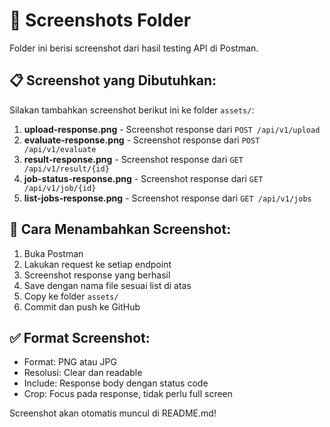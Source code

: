 # 📸 Screenshots Folder

Folder ini berisi screenshot dari hasil testing API di Postman.

## 📋 Screenshot yang Dibutuhkan:

Silakan tambahkan screenshot berikut ini ke folder `assets/`:

1. **upload-response.png** - Screenshot response dari `POST /api/v1/upload`
2. **evaluate-response.png** - Screenshot response dari `POST /api/v1/evaluate`
3. **result-response.png** - Screenshot response dari `GET /api/v1/result/{id}`
4. **job-status-response.png** - Screenshot response dari `GET /api/v1/job/{id}`
5. **list-jobs-response.png** - Screenshot response dari `GET /api/v1/jobs`

## 🎯 Cara Menambahkan Screenshot:

1. Buka Postman
2. Lakukan request ke setiap endpoint
3. Screenshot response yang berhasil
4. Save dengan nama file sesuai list di atas
5. Copy ke folder `assets/`
6. Commit dan push ke GitHub

## ✅ Format Screenshot:

- Format: PNG atau JPG
- Resolusi: Clear dan readable
- Include: Response body dengan status code
- Crop: Focus pada response, tidak perlu full screen

Screenshot akan otomatis muncul di README.md!
